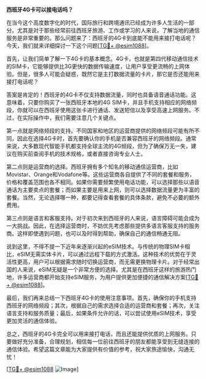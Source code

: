 **西班牙4G卡可以接电话吗？**

在当今这个高度数字化的时代，国际旅行和跨境通讯已经成为许多人生活的一部分。尤其是对于那些经常前往西班牙旅游、工作或学习的人来说，了解当地的通信服务是非常重要的。那么问题来了：西班牙的4G卡到底能不能用来接打电话呢？今天，我们就来详细探讨一下这个问题[[TG💪+ @esim1088](https://t.me/s/esim1088)]。

首先，让我们简单了解一下4G卡的基本概念。4G卡，也就是第四代移动通信技术的SIM卡，它能够提供比3G更快的数据传输速度，让用户享受更流畅的上网体验。但是，很多人可能会疑惑，既然它是主打数据流量的卡片，那它是否还能用来接打电话呢？

答案是肯定的！西班牙的4G卡不仅支持数据流量，同时也具备语音通话功能。这意味着，只要你购买了一张西班牙本地的4G SIM卡，并且手机支持相应的网络频段，你就可以在西班牙使用这张卡进行通话、发送短信以及享受高速上网服务。不过，在实际操作中，我们需要注意几个关键点。

第一点就是网络频段的支持。不同国家和地区的运营商提供的网络频段可能有所不同，因此在选择4G卡时，首先要确认你的手机是否兼容西班牙的网络频段。通常来说，大多数现代智能手机都支持全球主流的4G频段，但为了确保万无一失，建议在购买前查阅手机的技术规格，或者直接咨询专业人士。

第二点则是运营商的选择。西班牙拥有多个知名的移动通信运营商，比如Movistar、Orange和Vodafone等。这些运营商各自提供了不同的套餐和服务，价格和覆盖范围也各不相同。如果你需要频繁使用电话功能，可以选择那些以语音通话为主要卖点的套餐；而如果主要是用来上网，则可以选择数据流量更为丰富的套餐。当然，无论选择哪一种，都要记得查看套餐的具体条款，避免不必要的额外费用。

第三点则是语言和客服支持。对于初次来到西班牙的人来说，语言障碍可能会成为一大挑战。因此，在选择运营商时，不妨优先考虑那些提供多语言客服支持的服务商。这样即使遇到问题，也可以及时得到帮助，确保自己的通信畅通无阻。

说到这里，不得不提一下近年来逐渐兴起的eSIM技术。与传统的物理SIM卡相比，eSIM无需实体卡片，可以通过远程下载的方式激活。这种技术的优势在于灵活性更高，用户可以根据需求随时切换运营商，而无需更换物理卡片。对于经常出国的人来说，eSIM无疑是一个非常方便的选择。尤其是在西班牙这样的旅游热门地，许多运营商都开始支持eSIM服务，为用户提供更加便捷的通信解决方案[[TG💪+ @esim1088](https://t.me/s/esim1088)]。

最后，我们再来总结一下西班牙4G卡的使用注意事项。首先，确保你的手机支持西班牙的网络频段；其次，根据自己的需求选择合适的运营商和套餐；再次，关注语言支持和服务质量；最后，如果条件允许的话，可以尝试使用eSIM技术，享受更加灵活的通信体验。

总之，西班牙的4G卡完全可以用来接打电话，而且还能提供优质的上网服务。只要做好充分准备，合理规划，相信每一位前往西班牙的朋友都能享受到无缝连接的通信体验。希望这篇文章能为大家提供有价值的参考，祝大家旅途愉快，沟通无忧！

[[TG💪+ @esim1088](https://t.me/s/esim1088) ![Image](https://i.postimg.cc/4NQfJmqS/Snipaste-2025-05-13-00-14-12.png)]